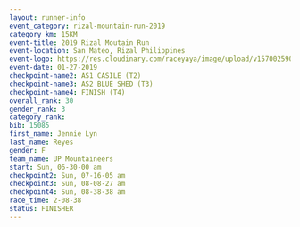 ```yaml
---
layout: runner-info 
event_category: rizal-mountain-run-2019 
category_km: 15KM 
event-title: 2019 Rizal Moutain Run 
event-location: San Mateo, Rizal Philippines 
event-logo: https://res.cloudinary.com/raceyaya/image/upload/v1570025909/logo/rizal-mountain_gkfete.jpg 
event-date: 01-27-2019 
checkpoint-name2: AS1 CASILE (T2) 
checkpoint-name3: AS2 BLUE SHED (T3) 
checkpoint-name4: FINISH (T4) 
overall_rank: 30
gender_rank: 3
category_rank: 
bib: 15085
first_name: Jennie Lyn
last_name: Reyes
gender: F
team_name: UP Mountaineers
start: Sun, 06-30-00 am
checkpoint2: Sun, 07-16-05 am
checkpoint3: Sun, 08-08-27 am
checkpoint4: Sun, 08-38-38 am
race_time: 2-08-38
status: FINISHER
---
```

